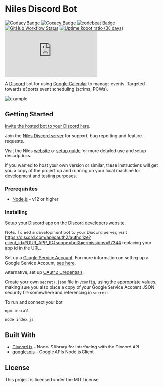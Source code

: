 # Niles Discord Bot
[![Codacy Badge](https://api.codacy.com/project/badge/Grade/389e3ab3b7e54bd080c7db118bc87a0f)](https://app.codacy.com/gh/niles-bot/niles?utm_source=github.com&utm_medium=referral&utm_content=niles-bot/niles&utm_campaign=Badge_Grade)
[![Codacy Badge](https://app.codacy.com/project/badge/Grade/42ad70ef7e0842da99a2176d5684e0a3)](https://www.codacy.com/gh/niles-bot/niles/dashboard)
[![codebeat Badge](https://codebeat.co/badges/dc7cdd12-2d64-48b4-95c7-7fe3f5cf81a4)](https://codebeat.co/projects/github-com-niles-bot-niles-master)
[![GitHub Workflow Status](https://img.shields.io/github/workflow/status/niles-bot/niles/docker-ci)](https://hub.docker.com/r/nilesbot/niles)
[![Uptime Robot ratio (30 days)](https://img.shields.io/uptimerobot/ratio/m786400338-c0cc4ceea17d04b822cc83d9)](https://status.mchang.icu/786400338)
![node-current](https://img.shields.io/node/v/discord.js)

A [Discord](https://discord.com/) bot for using [Google Calendar](https://calendar.google.com) to manage events.
Targeted towards eSports event scheduling (scrims, PCWs).

![example](https://i.imgur.com/3yYK4QB.png)

## Getting Started

[Invite the hosted bot to your Discord here](https://discord.com/oauth2/authorize?permissions=97344&scope=bot&client_id=320434122344366082).

Join the [Niles Discord server](https://discord.gg/jNyntBn) for support, bug reporting and feature requests.

Visit the Niles [website](https://nilesbot.com/) or [setup guide](https://nilesbot.com/start) for more detailed use and setup descriptions.

If you wanted to host your own version or similar, these instructions will get you a copy of the project up and running on your local machine for development and testing purposes.

### Prerequisites

* [Node.js](https://nodejs.org/) - v12 or higher

### Installing

Setup your Discord app on the [Discord developers website](https://discord.com/developers/applications/me).

Note: To add a development bot to your Discord server, visit https://discord.com/api/oauth2/authorize?client_id=YOUR_APP_ID&scope=bot&permissions=97344 replacing your app id in the URL.

Set up a [Google Service Account](https://developers.google.com/identity/protocols/OAuth2ServiceAccount).
For more information on setting up a Google Service Account, [see here](https://github.com/yuhong90/node-google-calendar/wiki#setup-service-accounts).

Alternative, set up [OAuth2 Credentials](https://support.google.com/cloud/answer/6158849).

Create your own `secrets.json` file in `/config`, using the appropriate values, making sure you also place a copy of your Google Service Account JSON security file somewhere and referencing in `secrets`.

To run and connect your bot

```
npm install
```

```
node index.js
```

## Built With

* [Discord.js](https://github.com/discordjs/discord.js) - NodeJS library for interfacing with the Discord API
* [googleapis](https://www.npmjs.com/package/googleapis) - Google APIs Node.js Client

## License

This project is licensed under the MIT License
